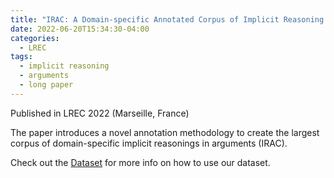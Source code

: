 ```yaml
---
title: "IRAC: A Domain-specific Annotated Corpus of Implicit Reasoning in Arguments"
date: 2022-06-20T15:34:30-04:00
categories:
  - LREC
tags:
  - implicit reasoning
  - arguments
  - long paper
---
```


Published in LREC 2022 (Marseille, France)

The paper introduces a novel annotation methodology to create the largest corpus of domain-specific implicit reasonings in arguments (IRAC). 

Check out the [Dataset][irac-data] for more info on how to use our dataset.

[irac-data]: https://github.com/cl-tohoku/IRAC_2022
